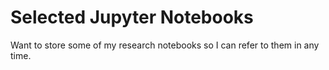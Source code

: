 # Selected Jupyter Notebooks
Want to store some of my research notebooks so I can refer to them in any time.
